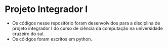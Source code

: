 # Projeto Integrador I
 - Os códigos nesse repositório foram desenvolvidos para a disciplina de projeto integrador I do curso de ciência da computação na universidade cruzeiro do sul.
 - Os cóidgos foram escritos em python.
 